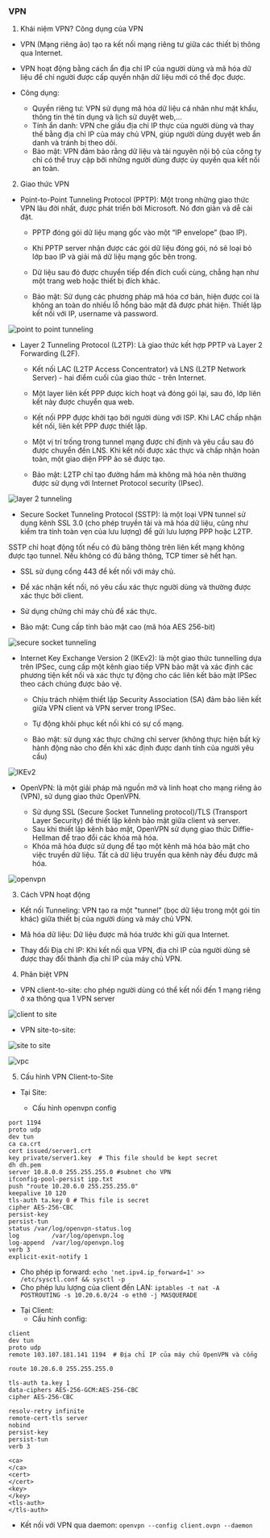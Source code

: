 ### VPN

1. Khái niệm VPN? Công dụng của VPN

+ VPN (Mạng riêng ảo) tạo ra kết nối mạng riêng tư giữa các thiết bị thông qua Internet.

+ VPN hoạt động bằng cách ẩn địa chỉ IP của người dùng và mã hóa dữ liệu để chỉ người được cấp quyền nhận dữ liệu mới có thể đọc được.

+ Công dụng:

  - Quyền riêng tư: VPN sử dụng mã hóa dữ liệu cá nhân như mật khẩu, thông tin thẻ tín dụng và lịch sử duyệt web,...
  - Tính ẩn danh: VPN che giấu địa chỉ IP thực của người dùng và thay thế bằng địa chỉ IP của máy chủ VPN, giúp người dùng duyệt web ẩn danh và tránh bị theo dõi.
  - Bảo mật: VPN đảm bảo rằng dữ liệu và tài nguyên nội bộ của công ty chỉ có thể truy cập bởi những người dùng được ủy quyền qua kết nối an toàn.

2. Giao thức VPN

+ Point-to-Point Tunneling Protocol (PPTP): Một trong những giao thức VPN lâu đời nhất, được phát triển bởi Microsoft. Nó đơn giản và dễ cài đặt.
  - PPTP đóng gói dữ liệu mạng gốc vào một “IP envelope” (bao IP).
  - Khi PPTP server nhận được các gói dữ liệu đóng gói, nó sẽ loại bỏ lớp bao IP và giải mã dữ liệu mạng gốc bên trong.
  - Dữ liệu sau đó được chuyển tiếp đến đích cuối cùng, chẳng hạn như một trang web hoặc thiết bị đích khác.

  - Bảo mật: Sử dụng các phương pháp mã hóa cơ bản, hiện được coi là không an toàn do nhiều lỗ hổng bảo mật đã được phát hiện. Thiết lập kết nối với IP, username và password.
  

![point to point tunneling](pictures/pptp.png)

+ Layer 2 Tunneling Protocol (L2TP): Là giao thức kết hợp PPTP và Layer 2 Forwarding (L2F). 

  - Kết nối LAC (L2TP Access Concentrator) và LNS (L2TP Network Server) - hai điểm cuối của giao thức - trên Internet.
  - Một layer liên kết PPP được kích hoạt và đóng gói lại, sau đó, lớp liên kết này được chuyển qua web.
  - Kết nối PPP được khởi tạo bởi người dùng với ISP. Khi LAC chấp nhận kết nối, liên kết PPP được thiết lập.
  - Một vị trí trống trong tunnel mạng được chỉ định và yêu cầu sau đó được chuyển đến LNS. Khi kết nối được xác thực và chấp nhận hoàn toàn, một giao diện PPP ảo sẽ được tạo.

  - Bảo mật: L2TP chỉ tạo đường hầm mà không mã hóa nên thường được sử dụng với Internet Protocol security (IPsec).

![layer 2 tunneling](pictures/l2tp.jpg)

+ Secure Socket Tunneling Protocol (SSTP): là một loại VPN tunnel sử dụng kênh SSL 3.0 (cho phép truyền tải và mã hóa dữ liệu, cũng như kiểm tra tính toàn vẹn của lưu lượng) để gửi lưu lượng PPP hoặc L2TP.

SSTP chỉ hoạt động tốt nếu có đủ băng thông trên liên kết mạng không được tạo tunnel. Nếu không có đủ băng thông, TCP timer sẽ hết hạn.

  - SSL sử dụng cổng 443 để kết nối với máy chủ.
  - Để xác nhận kết nối, nó yêu cầu xác thực người dùng và thường được xác thực bởi client.
  - Sử dụng chứng chỉ máy chủ để xác thực.
 
  - Bảo mật: Cung cấp tính bảo mật cao (mã hóa AES 256-bit)

![secure socket tunneling](pictures/sstp.png)


+ Internet Key Exchange Version 2 (IKEv2): là một giao thức tunnelling dựa trên IPSec, cung cấp một kênh giao tiếp VPN bảo mật và xác định các phương tiện kết nối và xác thực tự động cho các liên kết bảo mật IPSec theo cách chúng được bảo vệ.

  - Chịu trách nhiệm thiết lập Security Association (SA) đảm bảo liên kết giữa VPN client và VPN server trong IPSec.
  - Tự động khôi phục kết nối khi có sự cố mạng.

  - Bảo mật: sử dụng xác thực chứng chỉ server (không thực hiện bất kỳ hành động nào cho đến khi xác định được danh tính của người yêu cầu)


![IKEv2](pictures/IKEv2.png)

+ OpenVPN: là một giải pháp mã nguồn mở và linh hoạt cho mạng riêng ảo (VPN), sử dụng giao thức OpenVPN.

  - Sử dụng SSL (Secure Socket Tunneling protocol)/TLS (Transport Layer Security) để thiết lập kênh bảo mật giữa client và server.
  - Sau khi thiết lập kênh bảo mật, OpenVPN sử dụng giao thức Diffie-Hellman để trao đổi các khóa mã hóa.
  - Khóa mã hóa được sử dụng để tạo một kênh mã hóa bảo mật cho việc truyền dữ liệu. Tất cả dữ liệu truyền qua kênh này đều được mã hóa.

![openvpn](pictures/OPENVPN.jpg)

3. Cách VPN hoạt động

+ Kết nối Tunneling: VPN tạo ra một "tunnel" (bọc dữ liệu trong một gói tin khác) giữa thiết bị của người dùng và máy chủ VPN.

+ Mã hóa dữ liệu: Dữ liệu được mã hóa trước khi gửi qua Internet.

+ Thay đổi Địa chỉ IP: Khi kết nối qua VPN, địa chỉ IP của người dùng sẽ được thay đổi thành địa chỉ IP của máy chủ VPN.


4. Phân biệt VPN

+ VPN client-to-site: cho phép người dùng có thể kết nối đến 1 mạng riêng ở xa thông qua 1 VPN server

![client to site](pictures/openvpn-cts.png)

+ VPN site-to-site:

![site to site](pictures/site2site-help.png)

![vpc](pictures/vpc-vpn.png)

5. Cấu hình VPN Client-to-Site

+ Tại Site:

  - Cấu hình openvpn config 

```
port 1194
proto udp
dev tun
ca ca.crt
cert issued/server1.crt
key private/server1.key  # This file should be kept secret
dh dh.pem
server 10.8.0.0 255.255.255.0 #subnet cho VPN
ifconfig-pool-persist ipp.txt
push "route 10.20.6.0 255.255.255.0"
keepalive 10 120
tls-auth ta.key 0 # This file is secret
cipher AES-256-CBC
persist-key
persist-tun
status /var/log/openvpn-status.log
log         /var/log/openvpn.log
log-append  /var/log/openvpn.log
verb 3
explicit-exit-notify 1
```

  - Cho phép ip forward: `echo 'net.ipv4.ip_forward=1' >> /etc/sysctl.conf && sysctl -p`
  - Cho phép lưu lượng của client đến LAN: `iptables -t nat -A POSTROUTING -s 10.20.6.0/24 -o eth0 -j MASQUERADE`

+ Tại Client:
  - Cấu hình config:

```
client
dev tun
proto udp
remote 103.107.181.141 1194  # Địa chỉ IP của máy chủ OpenVPN và cổng

route 10.20.6.0 255.255.255.0

tls-auth ta.key 1
data-ciphers AES-256-GCM:AES-256-CBC
cipher AES-256-CBC

resolv-retry infinite
remote-cert-tls server
nobind
persist-key
persist-tun
verb 3

<ca>
</ca>
<cert>
</cert>
<key>
</key>
<tls-auth>
</tls-auth>
```
  
  - Kết nối với VPN qua daemon: `openvpn --config client.ovpn --daemon`
